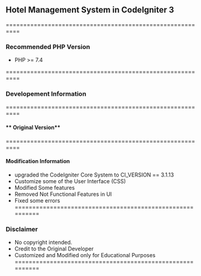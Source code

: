 ## **Hotel Management System in CodeIgniter 3**
==========================================================

### Recommended PHP Version
- PHP >= 7.4

==========================================================
### **Developement Information**
==========================================================
#### ** Original Version**

==========================================================


#### **Modification Information**
- upgraded the CodeIgniter Core System to CI_VERSION == 3.1.13
- Customize some of the User Interface (CSS)
- Modified Some features
- Removed Not Functional Features in UI
- Fixed some errors
==========================================================
### **Disclaimer**
- No copyright intended.
- Credit to the Original Developer
- Customized and Modified only for Educational Purposes
==========================================================



<!-- username = admin -->
<!-- userpassword = admin123 -->
